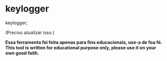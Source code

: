 # keylogger
keylogger; 

(Preciso atualizar isso.)

**Essa ferramenta foi feita apenas para fins educacionais, use-a de foa fé.**
**This tool is written for educational purpose only, please use it on your own good faith.**


